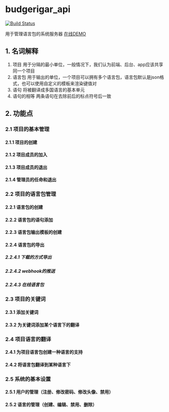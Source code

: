 # budgerigar_api
[![Build Status](https://travis-ci.org/TyrSnow/budgerigar_api.svg?branch=develop)](https://travis-ci.org/TyrSnow/budgerigar_api)

用于管理语言包的系统服务器
[在线DEMO](https://budgerigar.ty1990.cn)
## 1. 名词解释
1. 项目 用于分隔的最小单位，一般情况下，我们认为前端、后台、app应该共享同一个项目
1. 语言包 用于输出的单位，一个项目可以拥有多个语言包，语言包默认是json格式，也可以使用自定义的模板来渲染键值对
1. 语句 将被翻译成多国语言的基本单元
1. 语句的相等 两条语句在去除前后的标点符号后一致
## 2. 功能点

### 2.1 项目的基本管理
#### 2.1.1 项目的创建
#### 2.1.2 项目成员的加入
#### 2.1.3 项目成员的退出
#### 2.1.4 管理员的任命和退出

### 2.2 项目的语言包管理
#### 2.2.1 语言包的创建
#### 2.2.2 语言包的语句添加
#### 2.2.3 语言包输出模板的创建
#### 2.2.4 语言包的导出
##### 2.2.4.1 下载的方式导出
##### 2.2.4.2 webhook的推送
##### 2.2.4.3 在线语言包

### 2.3 项目的关键词
#### 2.3.1 添加关键词
#### 2.3.2 为关键词添加某个语言下的翻译

### 2.4 项目语言的翻译
#### 2.4.1 为项目语言包创建一种语言的支持
#### 2.4.2 将语言包翻译到某种语言下

### 2.5 系统的基本设置
#### 2.5.1 用户的管理（注册、修改密码、修改头像、禁用）
#### 2.5.2 语言的管理（创建、编辑、禁用、删除）

